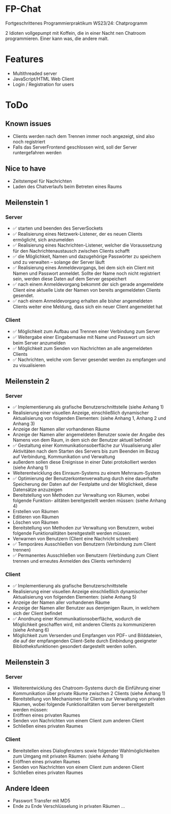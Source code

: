 # FP-Chat
Fortgeschrittenes Programmierpraktikum WS23/24: Chatprogramm

2 Idioten vollgepumpt mit Koffein, die in einer Nacht nen Chatroom programmieren.
Einer kann was, die andere malt.

# Features
- Multithreaded server
- JavaScript/HTML Web Client
- Login / Registration for users

# ToDo
## Known issues
- Clients werden nach dem Trennen immer noch angezeigt, sind also noch registriert
- Falls das ServerFrontend geschlossen wird, soll der Server runtergefahren werden

## Nice to have
- Zeitstempel für Nachrichten
- Laden des Chatverlaufs beim Betreten eines Raums

## Meilenstein 1
### Server
- ✅ starten und beenden des ServerSockets
- ✅ Realisierung eines Netzwerk-Listener, der es neuen Clients ermöglicht, sich anzumelden
- ✅ Realisierung eines Nachrichten-Listener, welcher die Voraussetzung für den Nachrichtenaustausch zwischen Clients schafft
- ✅ die Möglichkeit, Namen und dazugehörige Passwörter zu speichern und zu verwalten – solange der Server läuft
- ✅ Realisierung eines Anmeldevorgangs, bei dem sich ein Client mit Namen und Passwort anmeldet. Sollte der Name noch nicht registriert sein, werden diese Daten auf dem Server gespeichert
- ✅ nach einem Anmeldevorgang bekommt der sich gerade angemeldete Client eine aktuelle Liste der Namen von bereits angemeldeten Clients gesendet.
- ✅ nach einem Anmeldevorgang erhalten alle bisher angemeldeten Clients weiter eine Meldung, dass sich ein neuer Client angemeldet hat

### Client
- ✅ Möglichkeit zum Aufbau und Trennen einer Verbindung zum Server
- ✅ Weitergabe einer Eingabemaske mit Name und Passwort um sich beim Server anzumelden
- ✅ Möglichkeit zum Senden von Nachrichten an alle angemeldeten Clients
- ✅ Nachrichten, welche vom Server gesendet werden zu empfangen und zu visualisieren


## Meilenstein 2
### Server
- ✅ Implementierung als grafische Benutzerschnittstelle (siehe Anhang 1)
- Realisierung einer visuellen Anzeige, einschließlich dynamischer Aktualisierung von folgenden Elementen: (siehe Anhang 1, Anhang 2 und Anhang 3)
- Anzeige der Namen aller vorhandenen Räume
- Anzeige der Namen aller angemeldeten Benutzer sowie der Angabe des Namens von dem Raum, in dem sich der Benutzer aktuell befindet
- ✅ Gestaltung einer Kommunikationsoberfläche zur Visualisierung aller Aktivitäten nach dem Starten des Servers bis zum Beenden im Bezug auf Verbindung, Kommunikation und Verwaltung 
- außerdem sollen diese Ereignisse in einer Datei protokolliert werden (siehe Anhang 1)
- Weiterentwicklung des Einraum-Systems zu einem Mehrraum-System
- ✅ Optimierung der Benutzerkontenverwaltung durch eine dauerhafte Speicherung der Daten auf der Festplatte und der Möglichkeit, diese Datensätze anzuzeigen
- Bereitstellung von Methoden zur Verwaltung von Räumen, wobei folgende Funktion- alitäten bereitgestellt werden müssen: (siehe Anhang 4)
- Erstellen von Räumen
- Editieren von Räumen
- Löschen von Räumen
- Bereitstellung von Methoden zur Verwaltung von Benutzern, wobei folgende Funktionalitäten bereitgestellt werden müssen:
- Verwarnen von Benutzern (Client eine Nachricht schreiben)
- ✅ Temporäres Ausschließen von Benutzern (Verbindung zum Client trennen)
- ✅ Permanentes Ausschließen von Benutzern (Verbindung zum Client trennen und erneutes Anmelden des Clients verhindern)

### Client
- ✅ Implementierung als grafische Benutzerschnittstelle
- Realisierung einer visuellen Anzeige einschließlich dynamischer Aktualisierung von folgenden Elementen: (siehe Anhang 5)
- Anzeige der Namen aller vorhandenen Räume
- Anzeige der Namen aller Benutzer aus demjenigen Raum, in welchem sich der Client befindet
- ✅ Anordnung einer Kommunikationsoberfläche, wodurch die Möglichkeit geschaffen wird, mit anderen Clients zu kommunizieren (siehe Anhang 6)
- Möglichkeit zum Versenden und Empfangen von PDF- und Bilddateien, die auf der empfangenden Client-Seite durch Einbindung geeigneter Bibliotheksfunktionen gesondert dargestellt werden sollen.


## Meilenstein 3
### Server
- Weiterentwicklung des Chatroom-Systems durch die Einführung einer Kommunikation über private Räume zwischen 2 Clients (siehe Anhang 1)
- Bereitstellung von Mechanismen für Clients zur Verwaltung von privaten Räumen, wobei folgende Funktionalitäten vom Server bereitgestellt werden müssen:
- Eröffnen eines privaten Raumes
- Senden von Nachrichten von einem Client zum anderen Client
- Schließen eines privaten Raumes

### Client
- Bereitstellen eines Dialogfensters sowie folgender Wahlmöglichkeiten zum Umgang mit privaten Räumen: (siehe Anhang 1)
- Eröffnen eines privaten Raumes
- Senden von Nachrichten von einem Client zum anderen Client
- Schließen eines privaten Raumes


## Andere Ideen
- Passwort Transfer mit MD5
- Ende zu Ende Verschlüsselung in privaten Räumen
...
